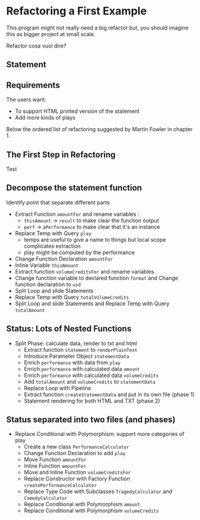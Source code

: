 # Refactoring a First Example

This program might not really need a big refactor but, you should
imagine this as bigger project at small scale.

Refactor cosa vuol dire?

## Statement



## Requirements

The users want:
- To support HTML printed version of the statement
- Add more kinds of plays 

Below the ordered list of refactoring suggested by Martin Fowler in chapter 1.

## The First Step in Refactoring

Test

## Decompose the statement function

Identify point that separate different parts

- Extract Function `amountFor` and rename variables :
  - `thisAmount` -> `result` to make clear the function output
  - `perf` -> `aPerformance` to make clear that it's an instance
- Replace Temp with Query `play`
  - temps are useful to give a name to things but local scope complicates extraction
  - play might be computed by the performance
- Change Function Declaration `amountFor`
- Inline Variable `thisAmount`
- Extract function `volumeCreditsFor` and rename variables
- Change function variable to declared function `format` and Change function declaration to `usd`
- Split Loop and slide Statements
- Replace Temp with Query `totalVolumeCredits`
- Split Loop and slide Statements and Replace Temp with Query `totalAmount`

## Status: Lots of Nested Functions

- Split Phase: calculate data, render to txt and html
  - Extract function `statement` to `renderPlainText`
  - Introduce Parameter Object `statementData`
  - Enrich `performance` with data from `play`
  - Enrich `performance` with calculated data `amount`
  - Enrich `performance` with calculated data `volumeCredits`
  - Add `totalAmount` and `volumeCredits` to `statementData`
  - Replace Loop with Pipeline
  - Extract function `createStatementData` and put in its own file (phase 1)
  - Statement rendering for both HTML and TXT (phase 2) 

## Status separated into two files (and phases)

- Replace Conditional with Polymorphism: support more categories of play
  - Create a new class `PerformanceCalculator`
  - Change Function Declaration to add `play`
  - Move Function `amountFor`
  - Inline Function `amountFor`
  - Move and Inline Function `volumeCreditsFor`
  - Replace Constructor with Factory Function `createPerformanceCalculator`
  - Replace Type Code with Subclasses `TragedyCalculator` and `ComedyCalculator`
  - Replace Conditional with Polymorphism `amount`
  - Replace Conditional with Polymorphism `volumeCredits`
